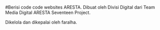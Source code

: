 #Berisi code code websites ARESTA.
Dibuat oleh Divisi Digital dari Team Media Digital ARESTA Seventeen Project.



Dikelola dan dikepalai oleh faralha.
